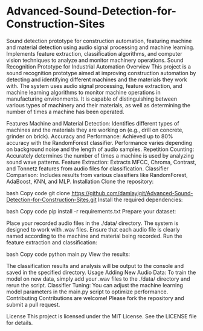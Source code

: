 # Advanced-Sound-Detection-for-Construction-Sites
Sound detection prototype for construction automation, featuring machine and material detection using audio signal processing and machine learning. Implements feature extraction, classification algorithms, and computer vision techniques to analyze and monitor machinery operations.
Sound Recognition Prototype for Industrial Automation
Overview
This project is a sound recognition prototype aimed at improving construction automation by detecting and identifying different machines and the materials they work with. The system uses audio signal processing, feature extraction, and machine learning algorithms to monitor machine operations in manufacturing environments. It is capable of distinguishing between various types of machinery and their materials, as well as determining the number of times a machine has been operated.

Features
Machine and Material Detection: Identifies different types of machines and the materials they are working on (e.g., drill on concrete, grinder on brick).
Accuracy and Performance: Achieved up to 80% accuracy with the RandomForest classifier. Performance varies depending on background noise and the length of audio samples.
Repetition Counting: Accurately determines the number of times a machine is used by analyzing sound wave patterns.
Feature Extraction: Extracts MFCC, Chroma, Contrast, and Tonnetz features from audio files for classification.
Classifier Comparison: Includes results from various classifiers like RandomForest, AdaBoost, KNN, and MLP.
Installation
Clone the repository:

bash
Copy code
git clone https://github.com/damlayigit/Advanced-Sound-Detection-for-Construction-Sites.git 
Install the required dependencies:

bash
Copy code
pip install -r requirements.txt
Prepare your dataset:

Place your recorded audio files in the ./data/ directory. The system is designed to work with .wav files. Ensure that each audio file is clearly named according to the machine and material being recorded.
Run the feature extraction and classification:

bash
Copy code
python main.py
View the results:

The classification results and analysis will be output to the console and saved in the specified directory.
Usage
Adding New Audio Data: To train the model on new data, simply add your .wav files to the ./data/ directory and rerun the script.
Classifier Tuning: You can adjust the machine learning model parameters in the main.py script to optimize performance.
Contributing
Contributions are welcome! Please fork the repository and submit a pull request.

License
This project is licensed under the MIT License. See the LICENSE file for details.
